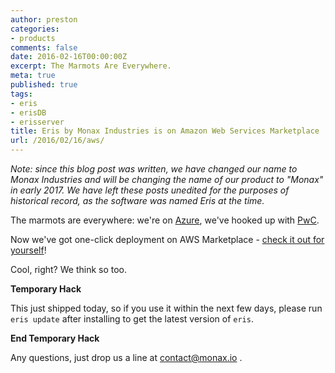 ```yaml
---
author: preston
categories:
- products
comments: false
date: 2016-02-16T00:00:00Z
excerpt: The Marmots Are Everywhere.
meta: true
published: true
tags:
- eris
- erisDB
- erisserver
title: Eris by Monax Industries is on Amazon Web Services Marketplace
url: /2016/02/16/aws/
---
```


<div class="note">
	<em>Note: since this blog post was written, we have changed our name to Monax Industries and will be changing the name of our product to "Monax" in early 2017. We have left these posts unedited for the purposes of historical record, as the software was named Eris at the time.</em>
</div>

The marmots are everywhere: we're on [Azure](/2016/01/29/azure/), we've hooked up with [PwC](/2016/01/28/pwc/). 

Now we've got one-click deployment on AWS Marketplace - [check it out for yourself](https://aws.amazon.com/marketplace/pp/B01BTB1EP8)! 

Cool, right? We think so too. 

**Temporary Hack**

This just shipped today, so if you use it within the next few days, please run `eris update` after installing to get the latest version of `eris`.

**End Temporary Hack**

Any questions, just drop us a line at contact@monax.io . 
